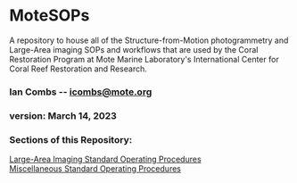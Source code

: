 # MoteSOPs
A repository to house all of the Structure-from-Motion photogrammetry and Large-Area imaging SOPs and workflows that are used by the Coral Restoration Program at Mote Marine Laboratory's International Center for Coral Reef Restoration and Research.

### Ian Combs -- <icombs@mote.org>
### version: March 14, 2023

### Sections of this Repository:
[Large-Area Imaging Standard Operating Procedures](https://github.com/icombs2017/MoteSOPs/tree/main/photogrammetry)<br>
[Miscellaneous Standard Operating Procedures](https://github.com/icombs2017/MoteSOPs/tree/main/miscellaneousProtocols)<br>
 

